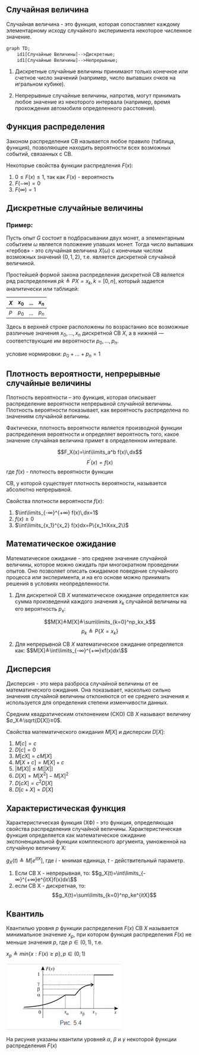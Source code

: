 ## Случайная величина

Случайная величина - это функция, которая сопоставляет каждому элементарному исходу случайного эксперимента некоторое численное значение.

```mermaid
graph TD;
    id1[Случайные Величины]-->Дискретные;
    id1[Случайные Величины]-->Непрерывные;
```
1. Дискретные случайные величины принимают только конечное или счетное число значений (например, число выпавших очков на игральном кубике).
   
2. Непрерывные случайные величины, напротив, могут принимать любое значение из некоторого интервала (например, время прохождения автомобиля определенного расстояния).

## Функция распределения
Законом распределения СВ называется любое правило (таблица, функция), позволяющее находить вероятности всех возможных событий, связанных с СВ.

Некоторые свойства функции распредления $F(x)$:

1. $0≤F(x)≤1$, так как $F(x)$ - вероятность
2. $F(−∞)=0$
3. $F(∞)=1$

## Дискретные случайные величины

### Пример:
Пусть опыт $G$ состоит в подбрасывании двух монет, а элементарным событием $ω$ является положение упавших монет. Тогда число выпавших «гербов» - это случайная величина $X(ω)$ с конечным числом возможных значений $\{0,1,2\}$, т.е. является дискретной случайной величиной.

Простейшей формой закона распределения дискретной СВ является ряд распределения $pk≜P{X=x_k}, k=[0,n]$, который задается аналитически или таблицей:

|$X$|$x_0$|$...$|$x_n$|
|-|-|-|-|
|$P$|$p_0$|$...$|$p_n$|

Здесь в верхней строке расположены по возрастанию все возможные различные значения $x_0,...,x_n$ дискретной СВ $X$, а в нижней — соответствующие им вероятности $p_0,...,p_n$.

условие нормировки:
$p_0+...+p_n=1$

## Плотность вероятности, непрерывные случайные величины
Плотность вероятности – это функция, которая описывает распределение вероятности непрерывной случайной величины. Плотность вероятности показывает, как вероятность распределена по значениям случайной величины. 

Фактически, плотность вероятности является производной функции распределения вероятности и определяет вероятность того, какое значение случайная величина примет в определенном интервале.

$$F_X(x)=\int\limits_a^b f(x)\,dx$$
$$F^\prime(x)=f(x)$$
где $f(x)$ - плотность вероятности функции

СВ, у которой существует плотность вероятности, называется абсолютно непрерывной.

Свойства плотности вероятности $f(x)$:
1. $\int\limits_{-∞}^{+∞} f(x)\,dx=1$
2. $f(x)≥0$
3. $\int\limits_{x_1}^{x_2} f(x)dx=P\{x_1≤X≤x_2\}$

## Математическое ожидание

Математическое ожидание - это среднее значение случайной величины, которое можно ожидать при многократном проведении опытов. Оно позволяет описать ожидаемое поведение случайного процесса или эксперимента, и на его основе можно принимать решения в условиях неопределенности.

1. Для дискретной СВ $X$ математическое ожидание определяется как сумма произведений каждого значения $x_k$ случайной величины на его вероятность $p_x$:

$$M[X]≜M[X]≜\sum\limits_{k=0}^np_kx_k$$
$$p_k≜P\{X=x_k\}$$

2. Для непрерывной СВ $X$ математическое ожидание определяется как:
$$M[X]≜\int\limits_{-∞}^{+∞}xf(x)dx\$$

## Дисперсия
Дисперсия - это мера разброса случайной величины от ее математического ожидания. Она показывает, насколько сильно значения случайной величины отклоняются от ее среднего значения и используется для определения степени изменчивости данных.

Средним квадратическим отклонением (СКО) СВ $X$ называют величину $σ_X≜\sqrt{D[X]}≥0$.

Свойства математического ожидания $M[X]$ и дисперсии $D[X]$:
1. $M[c]=c$
2. $D[c]=0$
3. $M[cX]=cM[X]$
4. $M[X+c]=M[X]+c$
5. $|M[X]|≤M[|X|]$
6. $D[X]=M[X^2]−M[X]^2$
7. $D[cX]=c^2D[X]$
8. $D[c+X]=D[X]$

## Характеристическая функция

Характеристическая функция (ХФ) - это функция, определяющая свойства распределения случайной величины. Характеристическая функция определяется как математическое ожидание экспоненциальной функции комплексного аргумента, умноженной на случайную величину X:

$g_X(t) ≜ M[e^{itX}]$, где $i$ - мнимая единица, $t$ - действительный параметр.

1. Если СВ X - непрерывная, то:
   $$g_X(t)=\int\limits_{-∞}^{+∞}e^{itX}f(x)dx\$$
2. если СВ X - дискретная, то:
   $$g_X(t)=\sum\limits_{k=0}^np_ke^{itX}$$

## Квантиль

Квантилью уровня $p$ функции распределения $F(x)$ СВ $X$ называется минимальное значение $x_p$, при котором функция распределения $F(x)$ не меньше значения $p$, где $p∈(0,1)$, т.е.

$x_p≜min\{x:F(x)≥p\},p∈(0,1)$

![что-то](/images/pic1.png)

На рисунке указаны квантили уровней $α$, $β$ и $γ$ некоторой функции распределения $F(x)$
